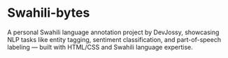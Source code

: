 # Swahili-bytes
A personal Swahili language annotation project by DevJossy, showcasing NLP tasks like entity tagging, sentiment classification, and part-of-speech labeling — built with HTML/CSS and Swahili language expertise.
